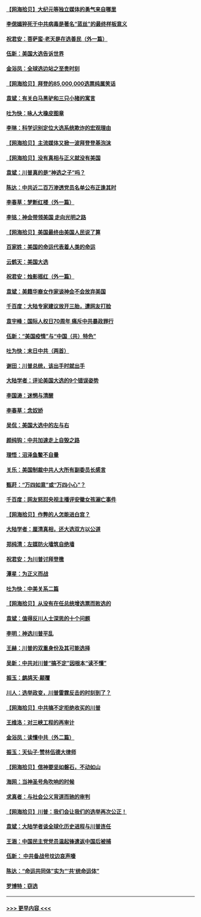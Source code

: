 #### [【网海拾贝】大纪元等独立媒体的勇气来自哪里](../pages/nsc993/n12629961.md?t=12190951) 
#### [李偲嫣猝死于中共病毒是著名“蓝丝”的最终样板意义](../pages/nsc993/n12628812.md?t=12190951) 
#### [祝君安：菩萨蛮·老天是在选善民（外一篇）](../pages/nsc993/n12628793.md?t=12190951) 
#### [伍新：美国大选告诉世界](../pages/nsc993/n12628768.md?t=12190951) 
#### [金浴凤：全球选边站之至贵时刻](../pages/nsc993/n12627318.md?t=12190951) 
#### [【网海拾贝】拜登的85,000,000选票纯属笑话](../pages/nsc993/n12626569.md?t=12190951) 
#### [袁斌：有关白马黑驴和三只小猪的寓言](../pages/nsc993/n12626198.md?t=12190951) 
#### [吐为快：咏人大橡皮图章](../pages/nsc993/n12624470.md?t=12190951) 
#### [李琳：科学识别定位大选系统欺诈的宏观理由](../pages/nsc993/n12624340.md?t=12190951) 
#### [【网海拾贝】主流媒体又掀一波拜登登基泡沫](../pages/nsc993/n12624000.md?t=12190951) 
#### [【网海拾贝】没有真相与正义就没有美国](../pages/nsc993/n12621885.md?t=12190951) 
#### [袁斌：川普真的是“神选之子”吗？](../pages/nsc993/n12621749.md?t=12190951) 
#### [陈达：中共近二百万渗透党员名单公布正逢其时](../pages/nsc993/n12620870.md?t=12190951) 
#### [李春草：梦断红楼（外一篇）](../pages/nsc993/n12619122.md?t=12190951) 
#### [李铭：神会带领美国 走向光明之路](../pages/nsc993/n12618584.md?t=12190951) 
#### [【网海拾贝】美国最终由美国人民说了算](../pages/nsc993/n12617255.md?t=12190951) 
#### [百家姓：美国的命运代表着人类的命运](../pages/nsc993/n12615838.md?t=12190951) 
#### [云鹤天：美国大选](../pages/nsc993/n12615994.md?t=12190951) 
#### [祝君安：烛影摇红（外一篇）](../pages/nsc993/n12615975.md?t=12190951) 
#### [袁斌：美籍华裔女作家谈神会不会放弃美国](../pages/nsc993/n12615263.md?t=12190951) 
#### [千百度：大陆专家建议放开三胎，遭网友打脸](../pages/nsc993/n12614456.md?t=12190951) 
#### [袁宇峰：国际人权日70周年 痛斥中共暴政罪行](../pages/nsc993/n12611965.md?t=12190951) 
#### [伍新：“美国疫情”与“中国（共）特色”](../pages/nsc993/n12611463.md?t=12190951) 
#### [吐为快：末日中共（两首）](../pages/nsc993/n12611461.md?t=12190951) 
#### [谢田：川普总统，该出手时就出手](../pages/nsc993/n12610905.md?t=12190951) 
#### [大陆学者：评论美国大选的9个错误姿势](../pages/nsc993/n12609586.md?t=12190951) 
#### [李国涛：迷惘与清醒](../pages/nsc993/n12607532.md?t=12190951) 
#### [李春草：念奴娇](../pages/nsc993/n12607083.md?t=12190951) 
#### [吴侃：美国大选中的左与右](../pages/nsc993/n12607054.md?t=12190951) 
#### [颜纯钩：中共加速走上自毁之路](../pages/nsc993/n12606473.md?t=12190951) 
#### [理悟：沼泽鱼鳖不自量](../pages/nsc993/n12606454.md?t=12190951) 
#### [关乐：美国制裁中共人大所有副委员长感言](../pages/nsc993/n12606442.md?t=12190951) 
#### [甄莳：“万四如意”或“万四小心”？](../pages/nsc993/n12606091.md?t=12190951) 
#### [千百度：网友怒怼央视主播评安徽女孩溺亡事件](../pages/nsc993/n12605370.md?t=12190951) 
#### [【网海拾贝】作弊的人怎能进白宫？](../pages/nsc993/n12603546.md?t=12190951) 
#### [大陆学者：厘清真相，还大选双方以公道](../pages/nsc993/n12603475.md?t=12190951) 
#### [郑纯清：左媒防火墙筑自绝墙](../pages/nsc993/n12602226.md?t=12190951) 
#### [祝君安：为川普讨拜登檄](../pages/nsc993/n12602199.md?t=12190951) 
#### [潭星：为正义而战](../pages/nsc993/n12600926.md?t=12190951) 
#### [吐为快：中美关系二篇](../pages/nsc993/n12600908.md?t=12190951) 
#### [【网海拾贝】从没有在任总统增选票而败选的](../pages/nsc993/n12600435.md?t=12190951) 
#### [袁斌：值得反川人士深思的十个问题](../pages/nsc993/n12600332.md?t=12190951) 
#### [李明：神选川普平乱](../pages/nsc993/n12599751.md?t=12190951) 
#### [王赫：川普的双重身份及其可能选择](../pages/nsc993/n12599723.md?t=12190951) 
#### [吴新：中共对川普“搞不定”因根本“读不懂”](../pages/nsc993/n12599502.md?t=12190951) 
#### [振玉：鹧鸪天‧颠覆](../pages/nsc993/n12599494.md?t=12190951) 
#### [川人：选举政变，川普雷霆反击的时刻到了？](../pages/nsc993/n12599291.md?t=12190951) 
#### [【网海拾贝】中共搞不定拒绝收买的川普](../pages/nsc993/n12598955.md?t=12190951) 
#### [王维洛：对三峡工程的再审计](../pages/nsc993/n12598436.md?t=12190951) 
#### [金浴凤：读懂中共（外二篇）](../pages/nsc993/n12597943.md?t=12190951) 
#### [振玉：天仙子‧赞林伍德大律师](../pages/nsc993/n12597929.md?t=12190951) 
#### [【网海拾贝】信神要坚如磐石，不动如山](../pages/nsc993/n12597901.md?t=12190951) 
#### [海网：当神圣号角吹响的时候](../pages/nsc993/n12595891.md?t=12190951) 
#### [求真者：与社会公义背道而驰的审判](../pages/nsc993/n12595868.md?t=12190951) 
#### [【网海拾贝】川普：我们会让我们的选举再次公正！](../pages/nsc993/n12594930.md?t=12190951) 
#### [袁斌：大陆学者谈全球化历史进程与川普连任](../pages/nsc993/n12594690.md?t=12190951) 
#### [王涵：中国民主党党员温起锋遣返中国后被捕](../pages/nsc993/n12594540.md?t=12190951) 
#### [伍新： 中共备战号坟边哀声嚎](../pages/nsc993/n12593086.md?t=12190951) 
#### [陈达：“命运共同体”实为“‘共’统命运体”](../pages/nsc993/n12590865.md?t=12190951) 
#### [罗博特：窃选](../pages/nsc993/n12590619.md?t=12190951) 

----
#### [ >>> 更早内容 <<< ](../indexes/nsc993-earlier.md)
